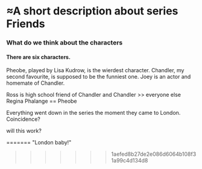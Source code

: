 ≈A short description about series Friends
=========================================

### What do we think about the characters

#### There are six characters.

Pheobe, played by Lisa Kudrow, is the wierdest character.
Chandler, my second favourite, is supposed to be the funniest one.
Joey is an actor and homemate of Chandler.

Ross is high school friend of Chandler and Chandler >> everyone else
Regina Phalange == Pheobe

Everything went down in the series the moment they came to London.
Coincidence?


will this work?

=======
"London baby!"
>>>>>>> 1aefed8b27de2e086d6064b108f31a99c4d134d8
